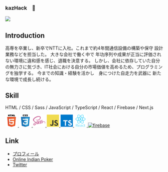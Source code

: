 ### kazHack　🤔

![](https://komarev.com/ghpvc/?username=KazukiAmatatsu)

## Introduction
高専を卒業し、新卒でNTTに入社。これまで約4年間通信設備の構築や保守 設計業務などを担当した。
大きな会社で働く中で 年功序列や成果が正当に評価されない環境に違和感を感じ、退職を決意する。
しかし、会社に依存していた自分の無力さに気づき、IT社会における自分の市場価値を高めるため、プログラミングを独学する。
今までの知識・経験を活かし　身につけた自走力を武器に 新たな環境で成長し続ける。

## Skill
HTML / CSS / Sass / JavaScript / TypeScript / React / Firebase / Next.js
<p align="left">
  <a href="https://www.w3.org/html/" target="_blank">
    <img src="https://raw.githubusercontent.com/devicons/devicon/master/icons/html5/html5-original-wordmark.svg" alt="html5" width="40" height="40"/>
  </a>
  <a href="https://www.w3schools.com/css/" target="_blank">
    <img src="https://raw.githubusercontent.com/devicons/devicon/master/icons/css3/css3-original-wordmark.svg" alt="css3" width="40" height="40"/>
  </a>
  <a href="https://sass-lang.com" target="_blank">
    <img src="https://raw.githubusercontent.com/devicons/devicon/master/icons/sass/sass-original.svg" alt="sass" width="40" height="40"/>
  </a>
  <a href="https://developer.mozilla.org/en-US/docs/Web/JavaScript" target="_blank">
    <img src="https://raw.githubusercontent.com/devicons/devicon/master/icons/javascript/javascript-original.svg" alt="javascript" width="40" height="40"/>
  </a>
  <a href="https://www.typescriptlang.org/" target="_blank">
    <img src="https://raw.githubusercontent.com/devicons/devicon/master/icons/typescript/typescript-original.svg" alt="typescript" width="40" height="40"/>
  </a>
  <a href="https://reactjs.org/" target="_blank">
    <img src="https://raw.githubusercontent.com/devicons/devicon/master/icons/react/react-original-wordmark.svg" alt="react" width="40" height="40"/>
  </a>
  <a href="https://firebase.google.com/" target="_blank">
    <img src="https://www.vectorlogo.zone/logos/firebase/firebase-icon.svg" alt="firebase" width="40" height="40"/>
  </a>
</p>


## Link
- [プロフィール](https://kazhack.vercel.app/) 
- [Online Indian Poker](https://indian-poker-six.vercel.app/)
- [Twitter](https://twitter.com/alpaca_1231)

##
<!--
**KazukiAmatatsu/KazukiAmatatsu** is a ✨ _special_ ✨ repository because its `README.md` (this file) appears on your GitHub profile.

Here are some ideas to get you started:

- 🔭 I’m currently working on ...
- 🌱 I’m currently learning ...
- 👯 I’m looking to collaborate on ...
- 🤔 I’m looking for help with ...
- 💬 Ask me about ...
- 📫 How to reach me: ...
- 😄 Pronouns: ...
- ⚡ Fun fact: ...
-->
